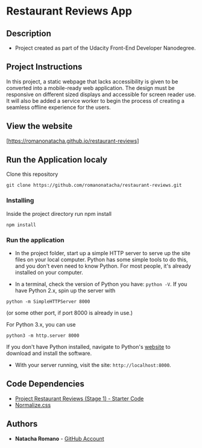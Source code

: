 Restaurant Reviews App
===============================

## Description

* Project created as part of the Udacity Front-End Developer Nanodegree.

## Project Instructions

In this project, a static webpage that lacks accessibility is given to be converted into a mobile-ready web application. The design  must be responsive on different sized displays and accessible for screen reader use. It will also be added a service worker to begin the process of creating a seamless offline experience for the users.

## View the website

[https://romanonatacha.github.io/restaurant-reviews]

## Run the Application localy

Clone this repository

```
git clone https://github.com/romanonatacha/restaurant-reviews.git
```

### Installing

Inside the project directory run npm install

```
npm install
```

### Run the application

* In the project folder, start up a simple HTTP server to serve up the site files on your local computer. Python has some simple tools to do this, and you don't even need to know Python. For most people, it's already installed on your computer. 

* In a terminal, check the version of Python you have: `python -V`. If you have Python 2.x, spin up the server with
```
python -m SimpleHTTPServer 8000
```
(or some other port, if port 8000 is already in use.)

For Python 3.x, you can use
```
python3 -m http.server 8000
```
If you don't have Python installed, navigate to Python's [website](https://www.python.org/) to download and install the software.

* With your server running, visit the site: `http://localhost:8000`.

## Code Dependencies

* [Project Restaurant Reviews (Stage 1) - Starter Code](https://github.com/udacity/mws-restaurant-stage-1)
* [Normalize.css](https://necolas.github.io/normalize.css/)

 ## Authors

* **Natacha Romano** - [GitHub Account](https://github.com/romanonatacha)


